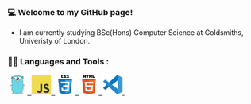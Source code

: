 ### 💻 Welcome to my GitHub page!

- I am currently studying  BSc(Hons) Computer Science at Goldsmiths, Univeristy of London.

### 👩‍💻 Languages and Tools :
<div>
<a href="https://go.dev/">
<img src="Images/go.svg" title="Golang"  alt="Golang" width="40" height="40"/>&nbsp;
</a>
<a href="https://www.javascript.com/">
<img src="Images/js.svg" title="JavaScript"  alt="JavaScript" width="40" height="40"/>&nbsp;
</a>
<a href="https://www.w3schools.com/css/default.asp">
<img src="Images/css.svg" title="CSS"  alt="CSS" width="40" height="40"/>&nbsp;
</a>
<a href="https://www.w3schools.com/html/">
<img src="Images/html.svg" title="Html5"  alt="Html5" width="40" height="40"/>&nbsp;
</a>
<a href="https://code.visualstudio.com/">
<img src="Images/vscode.svg" title="Vscode"  alt="Vscode" width="40" height="40"/>&nbsp;
</a>
</div>

<!--

https://github.com/devicons/devicon/tree/master/icons

Here are some ideas to get you started:

- 🔭 I’m currently working on ...
- 🌱 I’m currently learning ...
- 👯 I’m looking to collaborate on ...
- 🤔 I’m looking for help with ...
- 💬 Ask me about ...
- 📫 How to reach me: ...
- 😄 Pronouns: ...
- ⚡ Fun fact: ...
-->
